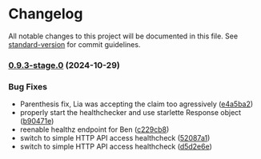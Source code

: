 # Changelog

All notable changes to this project will be documented in this file. See [standard-version](https://github.com/conventional-changelog/standard-version) for commit guidelines.

### [0.9.3-stage.0](https://github.com/Seven-of-Di/ben/compare/v0.8.0-stage.0...v0.9.3-stage.0) (2024-10-29)


### Bug Fixes

* Parenthesis fix, Lia was accepting the claim too agressively ([e4a5ba2](https://github.com/Seven-of-Di/ben/commit/e4a5ba2b2c7b894270f3f7141094cc887fc63aa2))
* properly start the healthchecker and use starlette Response object ([b90471e](https://github.com/Seven-of-Di/ben/commit/b90471ef2d6674c7a0fa99ed9e1fa65e6020fe59))
* reenable healthz endpoint for Ben ([c229cb8](https://github.com/Seven-of-Di/ben/commit/c229cb858f52ea57244ba2c41fdf83390ce1b184))
* switch to simple HTTP API access healthcheck ([52087a1](https://github.com/Seven-of-Di/ben/commit/52087a1b1664198dea09d3e1f6847d4846fcd2b9))
* switch to simple HTTP API access healthcheck ([d5d2e6e](https://github.com/Seven-of-Di/ben/commit/d5d2e6e15ac36d4b0d379e955bd12c458685912f))
